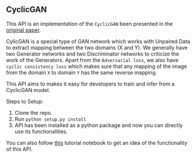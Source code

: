 ## CyclicGAN

This API is an implementation of the `CyclicGAN` been presented in the [original paper](https://arxiv.org/abs/1703.10593).

CylicGAN is a special type of GAN network which works with Unpaired Data to extract mapping between the two domains (X and Y). We generally have two Generator networks and two Discriminator networks to criticize the work of the Generators. Apart from the `Adversarial loss`, we also have `cyclic consistency loss` which makes sure that any mapping of the image from the domain `X` to domain `Y` has the same reverse mapping.

This API aims to makes it easy for developers to train and infer from a CyclicGAN model.

Steps to Setup:
1. Clone the repo.
2. Run `python setup.py install`
3. API has been installed as a python package and now you can directly use its functionalities.

You can also follow [this](https://colab.research.google.com/drive/15vn4qxR66O_f_d67PxrO2yyHR2-5CczV#scrollTo=w4te2lF6CWib) tutorial notebook to get an idea of the functionality of this API.